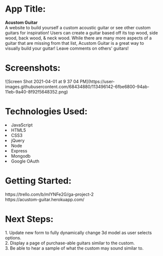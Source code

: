 <h1>App Title:</h1> 
  <strong>Acustom Guitar</strong> <br/>
  A website to build yourself a custom acoustic guitar or see other custom guitars for inspiration! Users can create a guitar based off its top wood, side wood, back wood, & neck wood. While there are many more aspects of a guitar that are missing from that list, Acustom Guitar is a great way to visually build your guitar! Leave comments on others' guitars!

<h1>Screenshots:</h1>
![Screen Shot 2021-04-01 at 9 37 04 PM](https://user-images.githubusercontent.com/68434880/113496142-6fbe6800-94ab-11eb-9a40-8f92f5648352.png)


<h1>Technologies Used:</h1>
  <li>JavaScript</li> 
  <li>HTML5</li> 
  <li>CSS3</li> 
  <li>jQuery</li> 
  <li>Node</li> 
  <li>Express</li> 
  <li>Mongodb</li> 
  <li>Google OAuth</li> 

<h1>Getting Started:</h1>
  https://trello.com/b/mIYNFe2G/ga-project-2 <br/>
  https://acustom-guitar.herokuapp.com/

<h1>Next Steps:</h1>
  1. Update new form to fully dynamically change 3d model as user selects options. <br/>
  2. Display a page of purchase-able guitars similar to the custom. <br/>
  3. Be able to hear a sample of what the custom may sound similar to. <br/>
